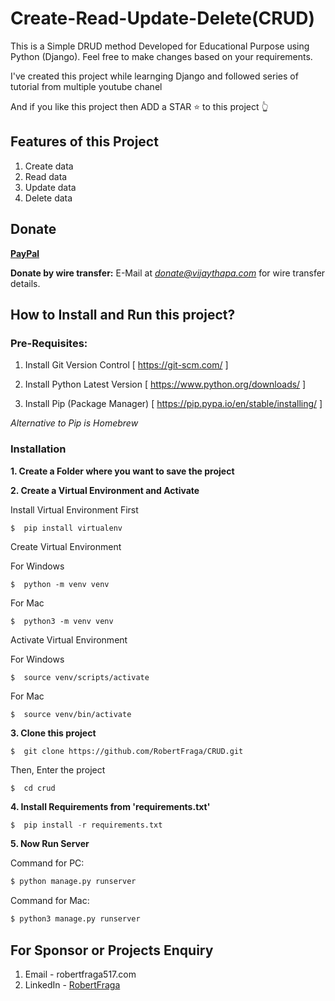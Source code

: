 # Create-Read-Update-Delete(CRUD)
This is a Simple DRUD method Developed for Educational Purpose using Python (Django).
Feel free to make changes based on your requirements.

I've created this project while learnging Django and followed series of tutorial from multiple youtube chanel

And if you like this project then ADD a STAR ⭐️  to this project 👆

## Features of this Project
1. Create data
2. Read data
3. Update data
4. Delete data


## Donate

**[PayPal](@RobertWilliamAlmaden)**

**Donate by wire transfer:** E-Mail at *donate@vijaythapa.com* for wire transfer details. 


## How to Install and Run this project?

### Pre-Requisites:
1. Install Git Version Control
[ https://git-scm.com/ ]

2. Install Python Latest Version
[ https://www.python.org/downloads/ ]

3. Install Pip (Package Manager)
[ https://pip.pypa.io/en/stable/installing/ ]

*Alternative to Pip is Homebrew*

### Installation
**1. Create a Folder where you want to save the project**

**2. Create a Virtual Environment and Activate**

Install Virtual Environment First
```
$  pip install virtualenv
```

Create Virtual Environment

For Windows
```
$  python -m venv venv
```
For Mac
```
$  python3 -m venv venv
```

Activate Virtual Environment

For Windows
```
$  source venv/scripts/activate
```

For Mac
```
$  source venv/bin/activate
```

**3. Clone this project**
```
$  git clone https://github.com/RobertFraga/CRUD.git
```

Then, Enter the project
```
$  cd crud
```

**4. Install Requirements from 'requirements.txt'**
```python
$  pip install -r requirements.txt
```

**5. Now Run Server**

Command for PC:
```python
$ python manage.py runserver
```

Command for Mac:
```python
$ python3 manage.py runserver
```



## For Sponsor or Projects Enquiry
1. Email - robertfraga517.com
2. LinkedIn - [RobertFraga](www.linkedin.com/in/robert-fraga-2b592526a/ "Robert Fraga on LinkedIn")
